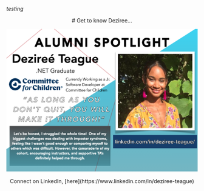 *testing*

<div align="center"> 
# Get to know Deziree...
</div>

![Deziree Teague](./assets/deziree.png "Deziree Teague")

<div align="center">Connect on LinkedIn, [here](https://www.linkedin.com/in/deziree-teague)</div>